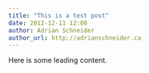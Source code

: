 ```yaml
---
title: "This is a test post"
date: 2012-12-11 12:08
author: Adrian Schneider
author_url: http://adrianschneider.ca
---
```

Here is some leading content.